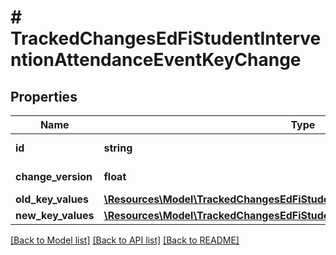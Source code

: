 # # TrackedChangesEdFiStudentInterventionAttendanceEventKeyChange

## Properties

Name | Type | Description | Notes
------------ | ------------- | ------------- | -------------
**id** | **string** | Resource identifier | [optional]
**change_version** | **float** | Change version | [optional]
**old_key_values** | [**\Resources\Model\TrackedChangesEdFiStudentInterventionAttendanceEventKey**](TrackedChangesEdFiStudentInterventionAttendanceEventKey.md) |  | [optional]
**new_key_values** | [**\Resources\Model\TrackedChangesEdFiStudentInterventionAttendanceEventKey**](TrackedChangesEdFiStudentInterventionAttendanceEventKey.md) |  | [optional]

[[Back to Model list]](../../README.md#models) [[Back to API list]](../../README.md#endpoints) [[Back to README]](../../README.md)
